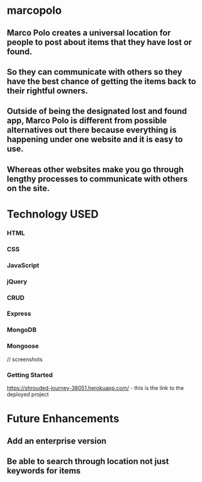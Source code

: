 # marcopolo


## Marco Polo creates a universal location for people to post about items that they have lost or found. 
## So they can communicate with others so they have the best chance of getting the items back to their rightful owners.
## Outside of being the designated lost and found app, Marco Polo is different from possible alternatives out there because everything is happening under one website and it is easy to use.
## Whereas other websites make you go through lengthy processes to communicate with others on the site.
# Technology USED
### HTML
### CSS
### JavaScript
### jQuery
### CRUD
### Express
### MongoDB 
### Mongoose
// screenshots
### Getting Started
https://shrouded-journey-38051.herokuapp.com/ - this is the link to the deployed project
# Future Enhancements
## Add an enterprise version
## Be able to search through location not just keywords for items

